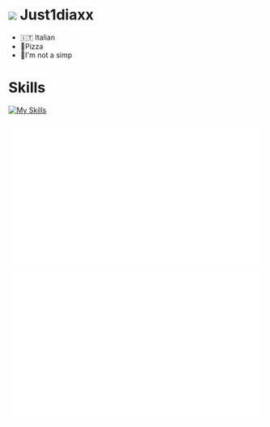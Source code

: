 # [![](https://skillicons.dev/icons?i=htmx)](Just1diaxx) Just1diaxx
- 🇮🇹 Italian
- 🍕Pizza
- 🚀I'm not a simp

# Skills
[![My Skills](https://skillicons.dev/icons?i=js,html,py,figma,java,nodejs,discordjs,npm,git,net,lua)](https://skillicons.dev)

![](https://raw.githubusercontent.com/Just1diaxx/github-stats/master/generated/overview.svg#gh-dark-mode-only)
![](https://raw.githubusercontent.com/Just1diaxx/github-stats/master/generated/languages.svg#gh-dark-mode-only)
